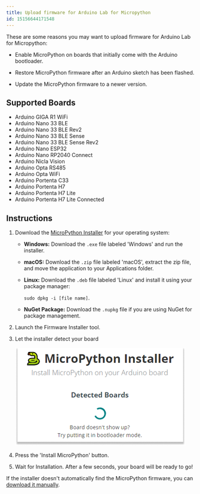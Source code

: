 ```yaml
---
title: Upload firmware for Arduino Lab for Micropython
id: 15156644171548
---
```


These are some reasons you may want to upload firmware for Arduino Lab for Micropython:

* Enable MicroPython on boards that initially come with the Arduino bootloader.

* Restore MicroPython firmware after an Arduino sketch has been flashed.

* Update the MicroPython firmware to a newer version.

## Supported Boards

* Arduino GIGA R1 WiFi
* Arduino Nano 33 BLE
* Arduino Nano 33 BLE Rev2
* Arduino Nano 33 BLE Sense
* Arduino Nano 33 BLE Sense Rev2
* Arduino Nano ESP32
* Arduino Nano RP2040 Connect
* Arduino Nicla Vision
* Arduino Opta RS485
* Arduino Opta WiFi
* Arduino Portenta C33
* Arduino Portenta H7
* Arduino Portenta H7 Lite
* Arduino Portenta H7 Lite Connected

## Instructions

1. Download the [MicroPython Installer](https://github.com/arduino/lab-micropython-installer/releases/latest) for your operating system:

    * **Windows:** Download the `.exe` file labeled 'Windows' and run the installer.

    * **macOS:** Download the `.zip` file labeled 'macOS', extract the zip file, and move the application to your Applications folder.

    * **Linux:** Download the `.deb` file labeled 'Linux' and install it using your package manager:

      `sudo dpkg -i [file name]`.

    * **NuGet Package:** Download the `.nupkg` file if you are using NuGet for package management.

1. Launch the Firmware Installer tool.

1. Let the installer detect your board

    ![detect board](img/Detect_boards.png)

1. Press the 'Install MicroPython' button.

1. Wait for Installation. After a few seconds, your board will be ready to go!

If the installer doesn't automatically find the MicroPython firmware, you can [download it manually](https://micropython.org/download/?vendor=Arduino).
